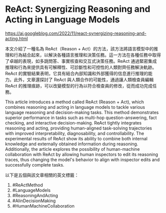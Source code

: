 # ReAct: Synergizing Reasoning and Acting in Language Models

https://ai.googleblog.com/2022/11/react-synergizing-reasoning-and-acting.html

本文介紹了一種名為 ReAct（Reason + Act）的方法，該方法將語言模型中的推理和行為結合起來，以解決各種語言推理和決策任務。這一方法在各種任務中取得了卓越的表現，如多跳問答、事實核查和交互式決策任務。ReAct 通過緊密集成推理和行為來提供具有可解釋性、可診斷性和可控性的人類對齊任務解決軌跡。ReAct 的實驗結果表明，它具有結合內部知識和外部獲得的信息進行推理的能力。此外，文章還探討了 ReAct 與人類合作的可能性，通過讓人類檢查員編輯 ReAct 的推理痕跡，可以改變模型的行為以符合檢查員的修改，從而成功完成任務。

This article introduces a method called ReAct (Reason + Act), which combines reasoning and acting in language models to tackle various language reasoning and decision-making tasks. This method demonstrates superior performance in tasks such as multi-hop question-answering, fact checking, and interactive decision-making. ReAct tightly integrates reasoning and acting, providing human-aligned task-solving trajectories with improved interpretability, diagnosability, and controllability. The experimental results of ReAct show its ability to combine both internal knowledge and externally obtained information during reasoning. Additionally, the article explores the possibility of human-machine collaboration with ReAct by allowing human inspectors to edit its reasoning traces, thus changing the model's behavior to align with inspector edits and successfully complete tasks.

以下是五個與該文章相關的英文標籤：

1.  #ReActMethod
2.  #LanguageModels
3.  #ReasoningAndActing
4.  #AIinDecisionMaking
5.  #HumanMachineCollaboration